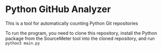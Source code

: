 # Python GitHub Analyzer

This is a tool for automatically counting Python Git repositories

To run the program, you need to clone this repository, install the Python package from the SourceMeter tool into the cloned repository, and run `python3 main.py`
